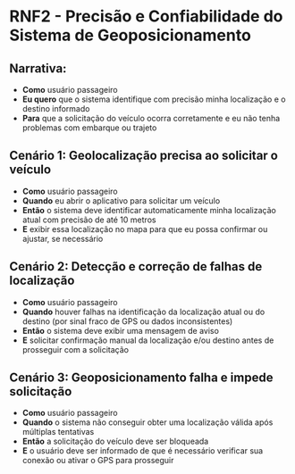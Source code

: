# RNF2 - Precisão e Confiabilidade do Sistema de Geoposicionamento

## Narrativa:

* **Como** usuário passageiro
* **Eu quero** que o sistema identifique com precisão minha localização e o destino informado
* **Para** que a solicitação do veículo ocorra corretamente e eu não tenha problemas com embarque ou trajeto

## Cenário 1: Geolocalização precisa ao solicitar o veículo

* **Como** usuário passageiro
* **Quando** eu abrir o aplicativo para solicitar um veículo
* **Então** o sistema deve identificar automaticamente minha localização atual com precisão de até 10 metros
* **E** exibir essa localização no mapa para que eu possa confirmar ou ajustar, se necessário

## Cenário 2: Detecção e correção de falhas de localização

* **Como** usuário passageiro
* **Quando** houver falhas na identificação da localização atual ou do destino (por sinal fraco de GPS ou dados inconsistentes)
* **Então** o sistema deve exibir uma mensagem de aviso
* **E** solicitar confirmação manual da localização e/ou destino antes de prosseguir com a solicitação

## Cenário 3: Geoposicionamento falha e impede solicitação

* **Como** usuário passageiro
* **Quando** o sistema não conseguir obter uma localização válida após múltiplas tentativas
* **Então** a solicitação do veículo deve ser bloqueada
* **E** o usuário deve ser informado de que é necessário verificar sua conexão ou ativar o GPS para prosseguir
